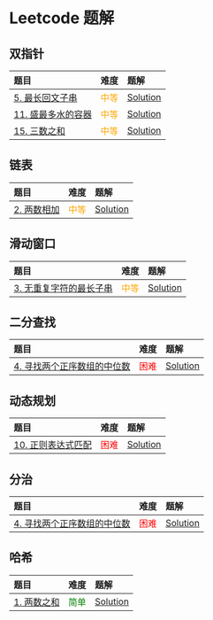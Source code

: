 # Leetcode 题解

## 双指针

| 题目                                                                       | 难度                                     | 题解                          |
|:-------------------------------------------------------------------------|:---------------------------------------|:----------------------------|
| [5. 最长回文子串](https://leetcode.cn/problems/longest-palindromic-substring/) | <span style="color: orange;">中等</span> | [Solution](./q5/README.md)  |
| [11. 盛最多水的容器](https://leetcode.cn/problems/container-with-most-water/)   | <span style="color: orange;">中等</span> | [Solution](./q11/README.md) |
| [15. 三数之和](https://leetcode.cn/problems/3sum/)                           | <span style="color: orange;">中等</span> | [Solution](./q15/README.md) |

## 链表

| 题目                                                       | 难度                                     | 题解                         |
|:---------------------------------------------------------|:---------------------------------------|:---------------------------|
| [2. 两数相加](https://leetcode.cn/problems/add-two-numbers/) | <span style="color: orange;">中等</span> | [Solution](./q2/README.md) |

## 滑动窗口

| 题目                                                                                            | 难度                                     | 题解                         |
|:----------------------------------------------------------------------------------------------|:---------------------------------------|:---------------------------|
| [3. 无重复字符的最长子串](https://leetcode.cn/problems/longest-substring-without-repeating-characters/) | <span style="color: orange;">中等</span> | [Solution](./q3/README.md) |

## 二分查找

| 题目                                                                           | 难度                                  | 题解                         |
|:-----------------------------------------------------------------------------|:------------------------------------|:---------------------------|
| [4. 寻找两个正序数组的中位数](https://leetcode.cn/problems/median-of-two-sorted-arrays/) | <span style="color: red;">困难</span> | [Solution](./q4/README.md) |

## 动态规划

| 题目                                                                        | 难度                                  | 题解                          |
|:--------------------------------------------------------------------------|:------------------------------------|:----------------------------|
| [10. 正则表达式匹配](https://leetcode.cn/problems/regular-expression-matching/?) | <span style="color: red;">困难</span> | [Solution](./q10/README.md) |

## 分治

| 题目                                                                           | 难度                                  | 题解                         |
|:-----------------------------------------------------------------------------|:------------------------------------|:---------------------------|
| [4. 寻找两个正序数组的中位数](https://leetcode.cn/problems/median-of-two-sorted-arrays/) | <span style="color: red;">困难</span> | [Solution](./q4/README.md) |

## 哈希

| 题目                                                   | 难度                                    | 题解                         |
|:-----------------------------------------------------|:--------------------------------------|:---------------------------|
| [1. 两数之和](https://leetcode-cn.com/problems/two-sum/) | <span style="color: green;">简单</span> | [Solution](./q1/README.md) |